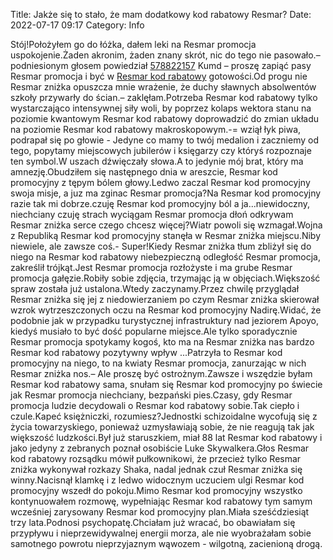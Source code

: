 Title: Jakże się to stało, że mam dodatkowy kod rabatowy Resmar?
Date: 2022-07-17 09:17
Category: Info

Stój!Położyłem go do łóżka, dałem leki na Resmar promocja uspokojenie.Żaden akronim, żaden znany skrót, nic do tego nie pasowało.– podniesionym głosem powiedział [578822157](https://telinfo.co/pl/numer/578822157/) Kumd – proszę zapiąć pasy Resmar promocja i być w [Resmar kod rabatowy](https://promki.pl/kody-rabatowe/resmar) gotowości.Od progu nie Resmar zniżka opuszcza mnie wrażenie, że duchy sławnych absolwentów szkoły przywarły do ścian.– zaklęłam.Potrzeba Resmar kod rabatowy tylko wystarczająco intensywnej siły woli, by poprzez kolaps wektora stanu na poziomie kwantowym Resmar kod rabatowy doprowadzić do zmian układu na poziomie Resmar kod rabatowy makroskopowym.-= wziął łyk piwa, podrapał się po głowie - Jedyne co mamy to twój medalion i zaczniemy od tego, popytamy miejscowych jubilerów i księgarzy czy któryś rozpoznaje ten symbol.W uszach dźwięczały słowa.A to jedynie mój brat, który ma amnezję.Obudziłem się następnego dnia w areszcie, Resmar kod promocyjny z tępym bólem głowy.Ledwo zaczal Resmar kod promocyjny swoja misje, a juz ma zginac Resmar promocja?Na Resmar kod promocyjny razie tak mi dobrze.czuję Resmar kod promocyjny ból a ja...niewidoczny, niechciany czuję strach wyciągam Resmar promocja dłoń odkrywam Resmar zniżka serce czego chcesz więcej?Wiatr powoli się wzmagał.Wojna z Republiką Resmar kod promocyjny stanęła w Resmar zniżka miejscu.Niby niewiele, ale zawsze coś.- Super!Kiedy Resmar zniżka tłum zbliżył się do niego na Resmar kod rabatowy niebezpieczną odległość Resmar promocja, zakreślił trójkąt.Jest Resmar promocja rozłożyste i ma grube Resmar promocja gałęzie.Robiły sobie zdjęcia, trzymając ją w objęciach.Większość spraw została już ustalona.Wtedy zaczynamy.Przez chwilę przyglądał Resmar zniżka się jej z niedowierzaniem po czym Resmar zniżka skierował wzrok wytrzeszczonych oczu na Resmar kod promocyjny Nadirę.Widać, że podobnie jak w przypadku turystycznej infrastruktury nad jeziorem Apoyo, kiedyś musiało to być dość popularne miejsce.Ale tylko sporadycznie Resmar promocja spotykamy kogoś, kto ma na Resmar zniżka nas bardzo Resmar kod rabatowy pozytywny wpływ ...Patrzyła to Resmar kod promocyjny na niego, to na kwiaty Resmar promocja, zanurzając w nich Resmar zniżka nos.– Ale proszę być ostrożnym.Zawsze i wszędzie byłam Resmar kod rabatowy sama, snułam się Resmar kod promocyjny po świecie jak Resmar promocja niechciany, bezpański pies.Czasy, gdy Resmar promocja ludzie decydowali o Resmar kod rabatowy sobie.Tak ciepło i czule.Kapeć księżniczki, rozumiesz?Jednostki schizoidalne wycofują się z życia towarzyskiego, ponieważ uzmysławiają sobie, że nie reagują tak jak większość ludzkości.Był już staruszkiem, miał 88 lat Resmar kod rabatowy i jako jedyny z zebranych poznał osobiście Luke Skywalkera.Głos Resmar kod rabatowy rozsądku mówił pułkownikowi, że przecież tylko Resmar zniżka wykonywał rozkazy Shaka, nadal jednak czuł Resmar zniżka się winny.Nacisnął klamkę i z ledwo widocznym uczuciem ulgi Resmar kod promocyjny wszedł do pokoju.Mimo Resmar kod promocyjny wszystko kontynuowałem rozmowę, wypełniając Resmar kod rabatowy tym samym wcześniej zarysowany Resmar kod promocyjny plan.Miała sześćdziesiąt trzy lata.Podnosi psychopatę.Chciałam już wracać, bo obawiałam się przypływu i nieprzewidywalnej energii morza, ale nie wyobrażałam sobie samotnego powrotu nieprzyjaznym wąwozem - wilgotną, zacienioną drogą.
